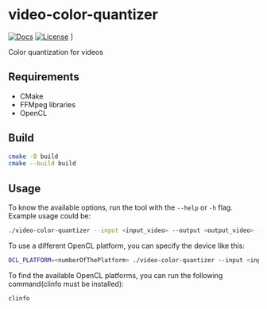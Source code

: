 # video-color-quantizer
[![Docs](https://img.shields.io/badge/docs-latest-blue)](https://josura.github.io/video-color-quantizer/)
[![License](https://img.shields.io/badge/License-GPLv3-blue.svg)](LICENSE)
]

Color quantization for videos

## Requirements
- CMake
- FFMpeg libraries
- OpenCL

## Build
```bash
cmake -B build
cmake --build build
```

## Usage
To know the available options, run the tool with the `--help` or `-h` flag. Example usage could be:
```bash
./video-color-quantizer --input <input_video> --output <output_video> --levels <levels_of_quantization>
```

To use a different OpenCL platform, you can specify the device like this:
```bash
OCL_PLATFORM=<numberOfThePlatform> ./video-color-quantizer --input <input_video> --output <output_video> --levels <levels_of_quantization>
```
To find the available OpenCL platforms, you can run the following command(clinfo must be installed):
```bash
clinfo
```